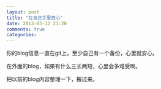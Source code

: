 ```yaml
---
layout: post
title: "在自己手里放心"
date: 2013-05-12 21:20
comments: true
categories: 
---
```


你的blog信息一直在git上，至少自己有一个备份，心里就安心。  

在外面的blog，如果有什么三长两短，心里会多难受啊。  

把以前的blog内容整理一下，搬过来。  

